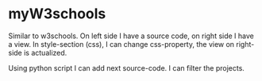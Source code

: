 # myW3schools
Similar to w3schools. 
On left side I have a source code, on right side I have a view. In style-section (css), I can change css-property, the view on right-side is actualized.  

Using python script I can add next source-code. I can filter the projects.
